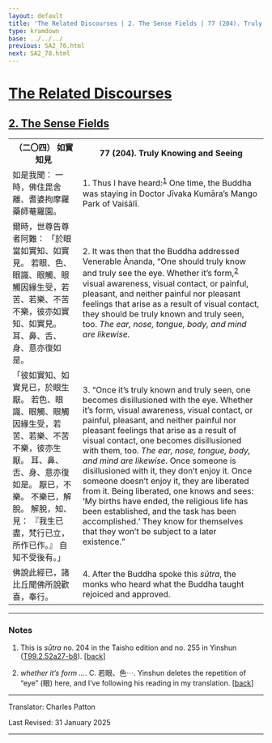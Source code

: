 ```yaml
---
layout: default
title: 'The Related Discourses | 2. The Sense Fields | 77 (204). Truly Knowing and Seeing'
type: kramdown
base: ../../../
previous: SA2_76.html
next: SA2_78.html
---
```


<h1><a href='../index.html'>The Related Discourses</a></h1>
<h2><a href='index.html'>2. The Sense Fields</a></h2>

<table class="trans">
  <th class='ch'>（二〇四） 如實知見</th>
  <th class='en'>77 (204). Truly Knowing and Seeing</th>
  <tr>
    <td class='ch' title='t99.2.52a27'>如是我聞： 一時，佛住毘舍離、耆婆拘摩羅藥師菴羅園。</td>
    <td id='p1'>1. Thus I have heard:<sup id="ref1"><a href="#n1">1</a></sup> One time, the Buddha was staying in Doctor Jīvaka Kumāra’s Mango Park of Vaiśālī.</td>
  </tr>
  <tr>
    <td class='ch' title='t99.2.52a28'>爾時，世尊告尊者阿難： 「於眼當如實知、如實見。 若眼、色、眼識、眼觸、眼觸因緣生受，若苦、若樂、不苦不樂，彼亦如實知、如實見。 耳、鼻、舌、身、意亦復如是。</td>
    <td id='p2'>2. It was then that the Buddha addressed Venerable Ānanda, “One should truly know and truly see the eye. Whether it’s form,<sup id="ref2"><a href="#n2">2</a></sup> visual awareness, visual contact, or painful, pleasant, and neither painful nor pleasant feelings that arise as a result of visual contact, they should be truly known and truly seen, too. <em>The ear, nose, tongue, body, and mind are likewise.</em></td>
  </tr>
  <tr>
    <td class='ch' title='t99.2.52b2'>「彼如實知、如實見已，於眼生厭。 若色、眼識、眼觸、眼觸因緣生受，若苦、若樂、不苦不樂，彼亦生厭。 耳、鼻、舌、身、意亦復如是。 厭已，不樂。 不樂已，解脫。 解脫，知、見： 『我生已盡，梵行已立，所作已作。』 自知不受後有。」</td>
    <td id='p3'>3. “Once it’s truly known and truly seen, one becomes disillusioned with the eye. Whether it’s form, visual awareness, visual contact, or painful, pleasant, and neither painful nor pleasant feelings that arise as a result of visual contact, one becomes disillusioned with them, too. <em>The ear, nose, tongue, body, and mind are likewise</em>. Once someone is disillusioned with it, they don’t enjoy it. Once someone doesn’t enjoy it, they are liberated from it. Being liberated, one knows and sees: ‘My births have ended, the religious life has been established, and the task has been accomplished.’ They know for themselves that they won’t be subject to a later existence.”</td>
  </tr>
  <tr>
    <td class='ch' title='t99.2.52b7'>佛說此經已，諸比丘聞佛所說歡喜，奉行。</td>
    <td id='p4'>4. After the Buddha spoke this <em>sūtra</em>, the monks who heard what the Buddha taught rejoiced and approved.</td>
  </tr>
</table>

<hr/>

<h3 id="notes">Notes</h3>

<ol class="notes-list">
<li id="n1"><p>This is <em>sūtra</em> no. 204 in the Taisho edition and no. 255 in Yinshun (<a href="https://cbetaonline.dila.edu.tw/zh/T02n0099_p0052a27" target="_blank">T99.2.52a27-b8</a>). [<a href="#ref1">back</a>]</p></li>
<li id="n2"><p><em>whether it’s form …</em>. C. 若眼、色⋯. Yinshun deletes the repetition of “eye” (眼) here, and I’ve following his reading in my translation. [<a href="#ref2">back</a>]</p></li>
</ol>
<hr/>

<p class="translator">Translator: Charles Patton</p>
<p class='revised'>Last Revised: 31 January 2025</p>

<hr/>